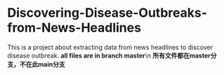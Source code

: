 # Discovering-Disease-Outbreaks-from-News-Headlines
This is a project about extracting data from news headlines to discover disease outbreak.
**all files are in branch master**\n
**所有文件都在master分支，不在此main分支**
